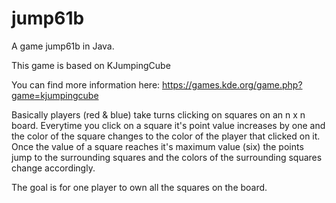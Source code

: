# jump61b
A game jump61b in Java.

This game is based on KJumpingCube 

You can find more information here: https://games.kde.org/game.php?game=kjumpingcube

Basically players (red & blue) take turns clicking on squares on an n x n board. 
Everytime you click on a square it's point value increases by one and the color of the square changes to the color of the player that clicked on it.
Once the value of a square reaches it's maximum value (six) the points jump to the surrounding squares and the colors of the surrounding squares change accordingly.

The goal is for one player to own all the squares on the board.

